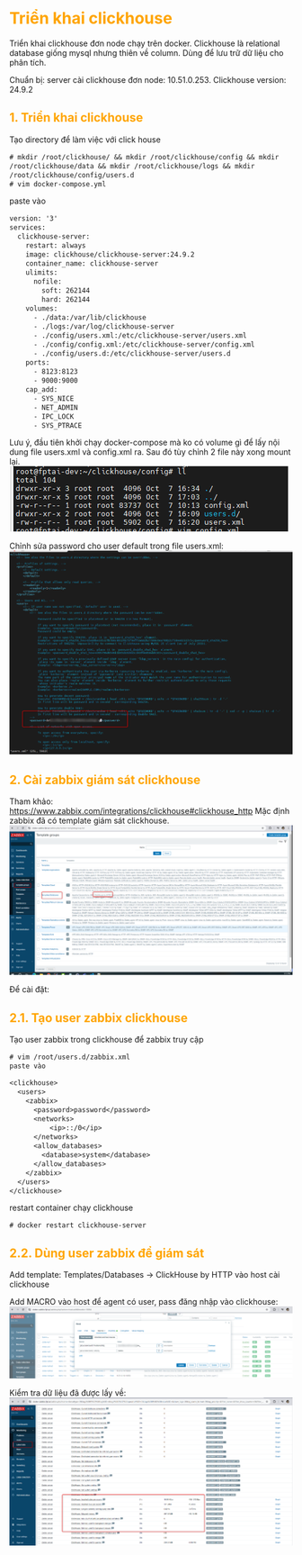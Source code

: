 <h1 style="color:orange">Triển khai clickhouse</h1>
Triển khai clickhouse đơn node chạy trên docker. Clickhouse là relational database giống mysql nhưng thiên về column. Dùng để lưu trữ dữ liệu cho phân tích.

Chuẩn bị:
server cài clickhouse đơn node: 10.51.0.253.
Clickhouse version: 24.9.2
<h2 style="color:orange">1. Triển khai clickhouse</h2>
Tạo directory để làm việc với click house

    # mkdir /root/clickhouse/ && mkdir /root/clickhouse/config && mkdir /root/clickhouse/data && mkdir /root/clickhouse/logs && mkdir /root/clickhouse/config/users.d
    # vim docker-compose.yml
paste vào
```
version: '3'
services:
  clickhouse-server:
    restart: always
    image: clickhouse/clickhouse-server:24.9.2
    container_name: clickhouse-server
    ulimits:
      nofile:
        soft: 262144
        hard: 262144
    volumes:
      - ./data:/var/lib/clickhouse
      - ./logs:/var/log/clickhouse-server
      - ./config/users.xml:/etc/clickhouse-server/users.xml
      - ./config/config.xml:/etc/clickhouse-server/config.xml
      - ./config/users.d:/etc/clickhouse-server/users.d
    ports:
      - 8123:8123
      - 9000:9000
    cap_add:
      - SYS_NICE
      - NET_ADMIN
      - IPC_LOCK
      - SYS_PTRACE
```

Lưu ý, đầu tiên khởi chạy docker-compose mà ko có volume gì để lấy nội dung file users.xml và config.xml ra. Sau đó tùy chỉnh 2 file này xong mount lại.
![clickhouse-install1](../img/clickhouse-install1.png)<br>

Chỉnh sửa password cho user default trong file users.xml:
![clickhouse-install2](../img/clickhouse-install2.png)<br>
<h2 style="color:orange">2. Cài zabbix giám sát clickhouse</h2>

Tham khảo: https://www.zabbix.com/integrations/clickhouse#clickhouse_http
Mặc định zabbix đã có template giám sát clickhouse. 
![clickhouse-install3](../img/clickhouse-install3.png)<br>

Để cài đặt:
<h2 style="color:orange">2.1. Tạo user zabbix clickhouse</h2>
Tạo user zabbix trong clickhouse để zabbix truy cập

    # vim /root/users.d/zabbix.xml
    paste vào
```
<clickhouse>
  <users>
    <zabbix>
      <password>password</password>
      <networks>
          <ip>::/0</ip>
      </networks>
      <allow_databases>
        <database>system</database>
      </allow_databases>
    </zabbix>
  </users>
</clickhouse>
```

restart container chạy clickhouse

    # docker restart clickhouse-server
<h2 style="color:orange">2.2. Dùng user zabbix để giám sát</h2>
Add template: Templates/Databases ->  ClickHouse by HTTP vào host cài clickhouse

Add MACRO vào host để agent có user, pass đăng nhập vào clickhouse:<br>
![clickhouse-install4](../img/clickhouse-install4.png)<br>

Kiểm tra dữ liệu đã được lấy về:<br>
![clickhouse-install5](../img/clickhouse-install5.png)<br>